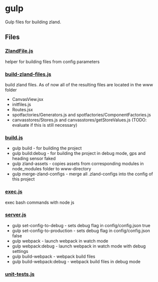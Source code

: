 # gulp

Gulp files for building zland.
<!-- start generated readme -->

## Files  

### [ZlandFile.js](ZlandFile.js)  
helper for building files from config parameters

### [build-zland-files.js](build-zland-files.js)  
build zland files. As of now all of the resulting files are located in the www folder
- CanvasView.jsx
- initfiles.js
- Routes.jsx
- spotfactories/Generators.js and spotfactories/ComponentFactories.js
- canvasstores/Stores.js and canvasstores/getStoreValues.js (TODO: evaluate if this is still necessary)

### [build.js](build.js)  
- gulp build - for building the project
- gulp build:debug - for building the project in debug mode, gps and heading sensor faked
- gulp zland-assets - copies assets from corresponding modules in node_modules folder to www-directory
- gulp merge-zland-configs - merge all .zland-configs into the config of this project

### [exec.js](exec.js)  
exec bash commands with node js

### [server.js](server.js)  
- gulp set-config-to-debug - sets debug flag in config/config.json true
- gulp set-config-to-production - sets debug flag in config/config.json false
- gulp webpack - launch webpack in watch mode
- gulp webpack:debug - launch webpack in watch mode with debug settings
- gulp build-webpack - webpack build files
- gulp build-webpack:debug - webpack build files in debug mode

### [unit-tests.js](unit-tests.js)  


<!-- end generated readme -->